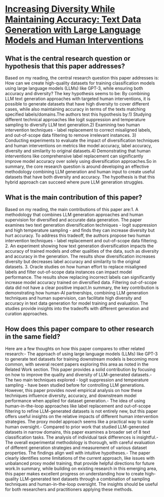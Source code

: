 # [Increasing Diversity While Maintaining Accuracy: Text Data Generation   with Large Language Models and Human Interventions](https://arxiv.org/abs/2306.04140)

## What is the central research question or hypothesis that this paper addresses?

Based on my reading, the central research question this paper addresses is: How can we create high-quality datasets for training classification models using large language models (LLMs) like GPT-3, while ensuring both accuracy and diversity? The key hypothesis seems to be: By combining LLM text generation approaches with targeted human interventions, it is possible to generate datasets that have high diversity to cover different cases, while also maintaining accuracy in terms of the texts matching specified labels/domains.The authors test this hypothesis by:1) Studying different technical approaches like logit suppression and temperature sampling to diversify LLM text generation.2) Examining two human intervention techniques - label replacement to correct misaligned labels, and out-of-scope data filtering to remove irrelevant instances. 3) Conducting experiments to evaluate the impact of diversification techniques and human interventions on metrics like model accuracy, label accuracy, diversity and similarity to original datasets.4) Demonstrating that human interventions like comprehensive label replacement can significantly improve model accuracy over solely using diversification approaches.So in summary, the core research question is around developing an effective methodology combining LLM generation and human input to create useful datasets that have both diversity and accuracy. The hypothesis is that this hybrid approach can succeed where pure LLM generation struggles.


## What is the main contribution of this paper?

Based on my reading, the main contributions of this paper are:1. A methodology that combines LLM generation approaches and human supervision for diversified and accurate data generation. The paper examines two text generation diversification techniques - logit suppression and high temperature sampling - and finds they can increase diversity but hurt accuracy. To address this tradeoff, the authors propose two human intervention techniques - label replacement and out-of-scope data filtering. 2. An experiment showing how text generation diversification impacts the accuracy of trained models and other qualities of the data, such as diversity and accuracy in the generation. The results show diversification increases diversity but decreases label accuracy and similarity to the original datasets. 3. Oracle studies on how human effort to replace misaligned labels and filter out-of-scope data instances can impact model performance. The results show replacing incorrect labels can significantly increase model accuracy trained on diversified data. Filtering out-of-scope data did not have a clear positive impact.In summary, the key contribution is demonstrating how human-AI partnerships, combining LLM generation techniques and human supervision, can facilitate high diversity and accuracy in text data generation for model training and evaluation. The studies provide insights into the tradeoffs with different generation and curation approaches.


## How does this paper compare to other research in the same field?

Here are a few thoughts on how this paper compares to other related research:- The approach of using large language models (LLMs) like GPT-3 to generate text datasets for training downstream models is becoming more common, with several recent papers exploring this area as noted in the Related Work section. This paper provides a solid contribution by focusing on how to improve the quality and diversity of LLM-generated datasets.- The two main techniques explored - logit suppression and temperature sampling - have been studied before for controlling LLM generations. However, this paper provides novel empirical analysis on how these techniques influence diversity, accuracy, and downstream model performance when applied for dataset generation.- The idea of using human-in-the-loop approaches like label replacement and out-of-scope filtering to refine LLM-generated datasets is not entirely new, but this paper offers useful insights on the relative impacts of different human intervention strategies. The proxy model approach seems like a practical way to scale human oversight.- Compared to prior work that studied LLM-generated datasets in narrow domains, this paper examines a broader set of 8 text classification tasks. The analysis of individual task differences is insightful.- The overall experimental methodology is thorough, with careful evaluation of different generation strategies and measurement of various dataset properties. The findings align well with intuitive hypotheses.- The paper clearly identifies some limitations of the current approach, like issues with unbalanced proxy model training, that provide helpful directions for future work.In summary, while building on existing research in this emerging area, this paper makes excellent progress on understanding how to create high-quality LLM-generated text datasets through a combination of sampling techniques and human-in-the-loop oversight. The insights should be useful for both researchers and practitioners applying these methods.
